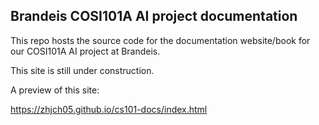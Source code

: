 ## Brandeis COSI101A AI project documentation

This repo hosts the source code for the documentation website/book for our COSI101A AI project at Brandeis.

This site is still under construction.

A preview of this site:

https://zhjch05.github.io/cs101-docs/index.html
